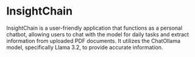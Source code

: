 # InsightChain
InsightChain is a user-friendly application that functions as a personal chatbot, allowing users to chat with the model for daily tasks and extract information from uploaded PDF documents. It utilizes the ChatOllama model, specifically Llama 3.2, to provide accurate information.
